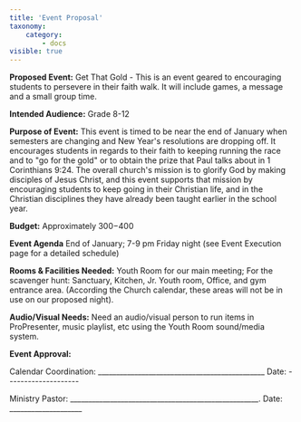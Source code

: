 ```yaml
---
title: 'Event Proposal'
taxonomy:
    category:
        - docs
visible: true
---
```


**Proposed Event:** Get That Gold - This is an event geared to encouraging students to persevere in their faith walk. It will include games, a message and a small group time. 

**Intended Audience:** Grade 8-12

**Purpose of Event:** This event is timed to be near the end of January when semesters are changing and New Year's resolutions are dropping off. It encourages students in regards to their faith to keeping running the race and to "go for the gold" or to obtain the prize that Paul talks about in 1 Corinthians 9:24. The overall church's mission is to glorify God by making disciples of Jesus Christ, and this event supports that mission by encouraging students to keep going in their Christian life, and in the Christian disciplines they have already been taught earlier in the school year.

**Budget:** Approximately $300-$400

**Event Agenda** End of January; 7-9 pm Friday night (see Event Execution page for a detailed schedule)

**Rooms & Facilities Needed:** Youth Room for our main meeting; For the scavenger hunt: Sanctuary, Kitchen, Jr. Youth room, Office, and gym entrance area. 
(According the Church calendar, these areas will not be in use on our proposed night).

**Audio/Visual Needs:** Need an audio/visual person to run items in ProPresenter, music playlist, etc using the Youth Room sound/media system.

**Event Approval:**

Calendar Coordination: ______________________________________________   Date: --------------------

Ministry Pastor: ____________________________________________________.  Date: ____________________


